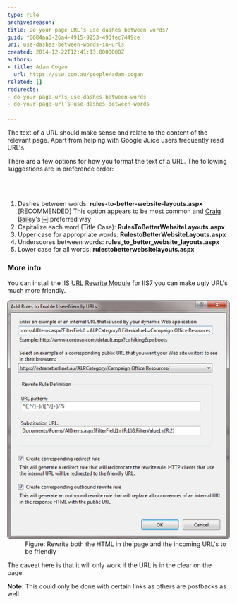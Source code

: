 ```yaml
---
type: rule
archivedreason: 
title: Do your page URL’s use dashes between words?
guid: f0684aa0-26a4-4915-9253-493fec7449ce
uri: use-dashes-between-words-in-urls
created: 2014-12-22T12:41:13.0000000Z
authors:
- title: Adam Cogan
  url: https://ssw.com.au/people/adam-cogan
related: []
redirects:
- do-your-page-urls-use-dashes-between-words
- do-your-page-url’s-use-dashes-between-words

---
```



<p>
                    The text of a URL should make sense and relate to the content of the relevant page.
                    Apart from helping with Google Juice users frequently read URL's.
                <br></p><p>
                    There are a few options for how you format the text of a URL. The following suggestions
                    are in preference order:
                </p>
<br><excerpt class='endintro'></excerpt><br>
<ol><li>Dashes between words: 
      <b>rules-to-better-website-layouts.aspx<br></b>[RECOMMENDED] This option appears to be most common and 
      <a href="http://www.craigbailey.net/" target="_blank">Craig Bailey</a>​'s ￼ preferred way​<br></li><li>​Capitalize each word (Title Case): 
      <b>RulesToBetterWebsiteLayouts.aspx</b></li><li>Upper case for appropriate words: 
      <b>RulestoBetterWebsiteLayouts.aspx</b></li><li>Underscores between words: 
      <b>rules_to_better_website_layouts.aspx</b></li><li>Lower case for all words: 
      <b>rulestobetterwebsitelayouts.aspx</b></li></ol><h3>More info​</h3><p>You can install the IIS <a href="http://learn.iis.net/page.aspx/460/using-the-url-rewrite-module/">URL Rewrite Module</a> for IIS7 you can make ugly URL's much more friendly.</p><dl class="image"><dt>
                        <img src="friendly-url-rule.jpg" alt="Rewrite the HTML" /></dt><dd>Figure: Rewrite both the HTML in the page and the incoming URL's to be friendly </dd></dl><p>
               The caveat here is that it will only work if the URL is in the clear on the page.</p><p class="ssw15-rteElement-P">
                <b>Note: </b>This could only be done with certain links as others are postbacks as well.
              </p>


